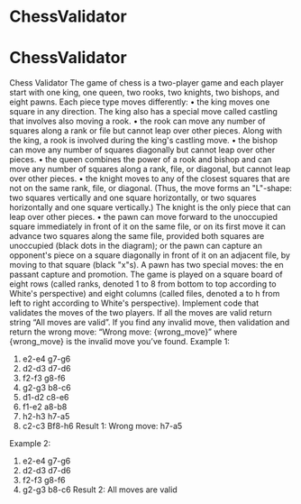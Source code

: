 # ChessValidator
# ChessValidator
 
Chess Validator
The game of chess is a two-player game and each player start with one king, one queen, two rooks, two knights, two bishops, and eight pawns. Each piece type moves differently:
•	the king moves one square in any direction. The king also has a special move called castling that involves also moving a rook.
•	the rook can move any number of squares along a rank or file but cannot leap over other pieces. Along with the king, a rook is involved during the king's castling move.
•	the bishop can move any number of squares diagonally but cannot leap over other pieces.
•	the queen combines the power of a rook and bishop and can move any number of squares along a rank, file, or diagonal, but cannot leap over other pieces.
•	the knight moves to any of the closest squares that are not on the same rank, file, or diagonal. (Thus, the move forms an "L"-shape: two squares vertically and one square horizontally, or two squares horizontally and one square vertically.) The knight is the only piece that can leap over other pieces.
•	the pawn can move forward to the unoccupied square immediately in front of it on the same file, or on its first move it can advance two squares along the same file, provided both squares are unoccupied (black dots in the diagram); or the pawn can capture an opponent's piece on a square diagonally in front of it on an adjacent file, by moving to that square (black "x"s). A pawn has two special moves: the en passant capture and promotion.
The game is played on a square board of eight rows (called ranks, denoted 1 to 8 from bottom to top according to White's perspective) and eight columns (called files, denoted a to h from left to right according to White's perspective).
Implement code that validates the moves of the two players. If all the moves are valid return string “All moves are valid”. If you find any invalid move, then validation and return the wrong move: “Wrong move: {wrong_move}” where {wrong_move} is the invalid move you’ve found.
Example 1:
1. e2-e4   g7-g6
2. d2-d3   d7-d6
3. f2-f3   g8-f6
4. g2-g3   b8-c6
5. d1-d2   c8-e6
6. f1-e2   a8-b8
7. h2-h3   h7-a5
8. c2-c3   Bf8-h6
Result 1:
Wrong move: h7-a5

Example 2:
1. e2-e4   g7-g6
2. d2-d3   d7-d6
3. f2-f3   g8-f6
4. g2-g3   b8-c6
Result 2:
All moves are valid
